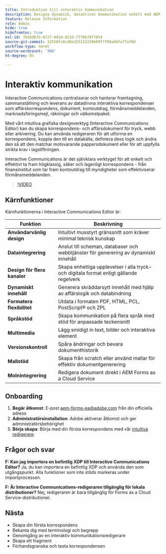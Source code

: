```yaml
---
title: Introduktion till interaktiv kommunikation
description: Designa dynamisk, datadriven kommunikation enkelt med AEM Forms Interactive Communications
feature: Release Information
role: Admin
hide: true
hidefromtoc: true
exl-id: 7656d6fb-8727-491d-8216-7770b78ff854
source-git-commit: 32558fc6cd0e325132230b09f7f00a0dfaf7af0d
workflow-type: tm+mt
source-wordcount: '366'
ht-degree: 0%

---
```


# Interaktiv kommunikation

Interactive Communications centraliserar och hanterar framtagning, sammanställning och leverans av datadrivna interaktiva korrespondenser som affärskorrespondens, dokument, kontoutdrag, förmånsmeddelanden, marknadsföringsmejl, räkningar och välkomstpaket.

Med vårt intuitiva grafiska designverktyg (Interactive Communications Editor) kan du skapa korrespondens- och affärsdokument för tryck, webb eller arkivering. Du kan använda redigeraren för att utforma en korrespondens, koppla den till en datakälla, definiera dess logik och ändra den så att den matchar motsvarande pappersdokument eller för att uppfylla strikta krav i lagstiftningen.

Interactive Communications är det självklara verktyget för att enkelt och effektivt ta fram högklassig, säker och lagenligt korrespondens - från finansinstitut som tar fram kontoutdrag till myndigheter som effektiviserar förmånsmeddelanden.

>[!VIDEO](https://video.tv.adobe.com/v/3444094/)

<!-- ![Interactive Communication Editor](/help/assets/ic-editor.png)

-->

## Kärnfunktioner

Kärnfunktionerna i Interactive Communications Editor är:

| Funktion | Beskrivning |
|------------|-------------|
| **Användarvänlig design** | Intuitivt musstyrt gränssnitt som kräver minimal teknisk kunskap |
| **Dataintegrering** | Anslut till scheman, databaser och webbtjänster för generering av dynamiskt innehåll |
| **Design för flera kanaler** | Skapa enhetliga upplevelser i alla tryck- och digitala format enligt gällande regelverk |
| **Dynamiskt innehåll** | Generera skräddarsytt innehåll med hjälp av affärslogik och databindning |
| **Formatera flexibilitet** | Utdata i formaten PDF, HTML, PCL, PostScript® och ZPL |
| **Språkstöd** | Skapa kommunikation på flera språk med stöd för anpassade teckensnitt |
| **Multimedia** | Lägg smidigt in text, bilder och interaktiva element |
| **Versionskontroll** | Spåra ändringar och bevara dokumenthistorik |
| **Mallstöd** | Skapa från scratch eller använd mallar för effektiv dokumentgenerering |
| **Molnintegrering** | Redigera dokument direkt i AEM Forms as a Cloud Service |


## Onboarding

1. **Begär åtkomst**: E-post [aem-forms-ea@adobe.com](mailto:aem-forms-ea@adobe.com) från din officiella adress
2. **Administratörsinstallation**: Adobe aktiverar åtkomst och ger administratörsbehörighet
3. **Börja skapa**: Börja med din första korrespondens med vår [intuitiva redigerare](https://video.tv.adobe.com/v/3444094/).

## Frågor och svar

**F: Kan jag importera en befintlig XDP till Interactive Communications Editor?**
Ja, du kan importera en befintlig XDP och använda den som utgångspunkt. Alla funktioner som inte stöds markeras under importprocessen.

**F: Är Interactive Communications-redigeraren tillgänglig för lokala distributioner?**
Nej, redigeraren är bara tillgänglig för Forms as a Cloud Service-distributioner.






<!-- 


The Interactive Communication editor runs in any modern browser. It can be used to: 

* generate dynamic data-driven documents or correspondences and customized business documents or correspondences for print, web, or archival. 

* develop PDF documents for integration into existing workflows by binding communications to adaptive forms, XML schemas, XML sample files, databases, and web services. 

* integrate business data and render communications as a number of file types, including Adobe PDF, HTML, and printing for PCL, Adobe PostScript&reg; and Zebra (ZPL) printers.

* create interactive data capture applications by leading users through a series of visually appealing and streamlined panels, improving usability and reducing data entry errors.

## Key Features of the editor 

* **User-Friendly Interface**: The Interactive Communication editor features a point-and-click design tool that is easy to use, allowing designers to create professional communications without extensive technical knowledge.

* **Design Flexibility**: Users can design communications that match both paper and digital formats, ensuring consistency and compliance with legislative requirements.

* **Data Integration**: The tool seamlessly connects communication fields to various data sources, including XML schemas, sample files, databases, and web services.

* **Logic Definition**: Designers can define intricate logic within their communications, enhancing functionality and interactivity. 

* **Communication Creation**: Create a communication from scratch or from a template, offering flexibility and efficiency in document generation.

* **Rich Media Integration**: Add text, images, and art to your communications, creating visually appealing and engaging communication.

* **Seamless Editing**: Edit your communication documents saved in AEM Forms as a Cloud Service, ensuring easy access and continuous updates.

* **Change Tracking**: Track and review changes, maintaining a clear record of document modifications and ensuring version control.


![Output Formats and Usages](/help/assets/interactive-communication.png){align="center"}

## Usage across AEM Forms

Documents, templates, or designs created in Interactive Communication editor offer several key applications:

| **Usage**                                      | **Description**                                                                 |
|-------------------------------------------------|---------------------------------------------------------------------------------|
| PDF Document or Correspondence Creation                          | Used to generate PDF documents or correspondence for various business needs.                      |
| Document of Record Templates                   | Serves as custom templates for Documents of Record.                    |
| AEM Forms Communication APIs                   | Used as a template for various AEM Forms Communication APIs for seamless integration and automation. |


## Onboarding

The Interactive Communication editor is available for free to AEM Forms as a Cloud Service customers. You can write to mailto:aem-forms-ea@adobe.com from your official address to request access.

Adobe enables access for your organization and provide required privileges to the person designated as administrator in your organization. 

## Supported languages 

You can use the editor to create communication in languages of your choice. You can also use custom fonts in a communication. 


<!-- Communications that are created in Interactive Communication Editor can be merged with business data and rendered as a number of file types, including Adobe PDF, HTML, and printing for PCL, Adobe PostScript&reg; and Zebra (ZPL) printers.

Communication author can fill fields of a communication to personalize it for a reciever and print it, or print and fill the communication by hand. 

Communication developers can also use Interactive Communication Editor to create applications that generate dynamic, data-driven documents and produce customized business documents for print, web, or archival. 

Using communication designs, developers can create, interactive data capture applications by leading users through a series of visually appealing and streamlined panels, improving usability and reducing data entry errors. 

You can also build and maintain data capture solutions that read from, validate against, and add to corporate data sources. 

With Interactive Communication, you can integrate PDF documents into existing workflows by binding forms to XML schemas, XML sample files, databases, and web services. Forms and documents that are created in Designer can be merged with business data and rendered as a number of file types, including Adobe PDF, HTML, and printing for PCL, Adobe PostScript&reg; and Zebra (ZPL) printers. -->

## Nästa

* Skapa din första korrespondens
* Bekanta dig med terminologi och begrepp
* Genomgång av en interaktiv kommunikationsredigerare
* Skapa ett fragment
* Förhandsgranska och testa korrespondensen

